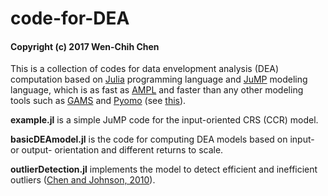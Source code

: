 # code-for-DEA
#### Copyright (c) 2017 Wen-Chih Chen
This is a collection of codes for data envelopment analysis (DEA) computation based on [Julia](https://julialang.org/) programming language and [JuMP](https://github.com/JuliaOpt/JuMP.jl) modeling language, which is as fast as [AMPL](http://ampl.com) and faster than any other modeling tools such as [GAMS](http://www.gams.com) and [Pyomo](http://www.pyomo.org) (see [this](http://arxiv.org/pdf/1312.1431.pdf)).

**example.jl** is a simple JuMP code for the input-oriented CRS (CCR) model.

**basicDEAmodel.jl** is the  code for computing DEA models based on input- or output- orientation and different returns to scale.

**outlierDetection.jl** implements the model to detect efficient and inefficient outliers ([Chen and Johnson, 2010](https://doi.org/10.1016/j.cor.2009.06.010)).
